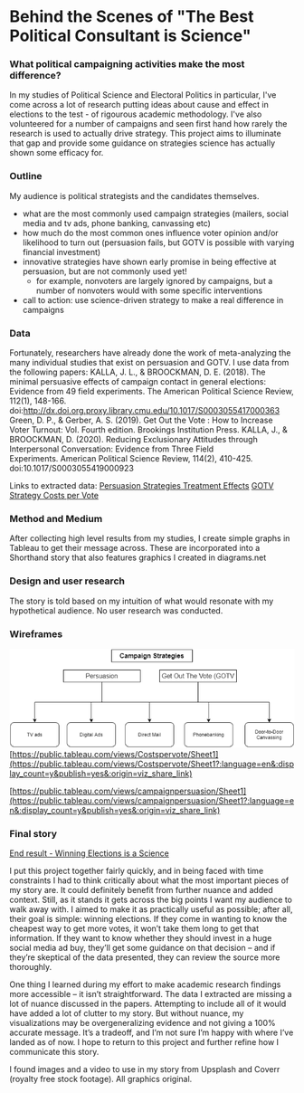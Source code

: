 # Behind the Scenes of "The Best Political Consultant is Science"

### What political campaigning activities make the most difference? 
In my studies of Political Science and Electoral Politics in particular, I've come across a lot of research putting ideas about cause and effect in elections to the test - of rigourous academic methodology.
I've also volunteered for a number of campaigns and seen first hand how rarely the research is used to actually drive strategy. This project aims to illuminate that gap
and provide some guidance on strategies science has actually shown some efficacy for. 

### Outline
My audience is political strategists and the candidates themselves. 
- what are the most commonly used campaign strategies (mailers, social media and tv ads, phone banking, canvassing etc)
- how much do the most common ones influence voter opinion and/or likelihood to turn out (persuasion fails, but GOTV is possible with varying financial investment)
- innovative strategies have shown early promise in being effective at persuasion, but are not commonly used yet!
   - for example, nonvoters are largely ignored by campaigns, but a number of nonvoters would with some specific interventions
- call to action: use science-driven strategy to make a real difference in campaigns

### Data
Fortunately, researchers have already done the work of meta-analyzing the many individual studies that exist on persuasion and GOTV. I use data from the following papers:
KALLA, J. L., & BROOCKMAN, D. E. (2018). The minimal persuasive effects of campaign contact in general elections: Evidence from 49 field experiments. The American Political Science Review, 112(1), 148-166. doi:http://dx.doi.org.proxy.library.cmu.edu/10.1017/S0003055417000363 
Green, D. P., & Gerber, A. S. (2019). Get Out the Vote : How to Increase Voter Turnout: Vol. Fourth edition. Brookings Institution Press.
KALLA, J., & BROOCKMAN, D. (2020). Reducing Exclusionary Attitudes through Interpersonal Conversation: Evidence from Three Field Experiments. American Political Science Review, 114(2), 410-425. doi:10.1017/S0003055419000923 

Links to extracted data:
[Persuasion Strategies Treatment Effects](/persuasion_meta_forviz.csv)
[GOTV Strategy Costs per Vote](/costpervote.csv)

### Method and Medium
After collecting high level results from my studies, I create simple graphs in Tableau to get their message across. These are incorporated into a Shorthand story that also features graphics I created in diagrams.net

### Design and user research
The story is told based on my intuition of what would resonate with my hypothetical audience. No user research was conducted. 

### Wireframes
![](/campaigntactics.png)
[https://public.tableau.com/views/Costspervote/Sheet1](https://public.tableau.com/views/Costspervote/Sheet1?:language=en&:display_count=y&publish=yes&:origin=viz_share_link)

[https://public.tableau.com/views/campaignpersuasion/Sheet1](https://public.tableau.com/views/campaignpersuasion/Sheet1?:language=en&:display_count=y&publish=yes&:origin=viz_share_link)


### Final story
[End result - Winning Elections is a Science](https://carnegiemellon.shorthandstories.com/winning-elections/index.html)

I put this project together fairly quickly, and in being faced with time constraints I had to think critically about what the most important pieces of my story are. It could definitely benefit from further nuance and added context. Still, as it stands it gets across the big points I want my audience to walk away with. I aimed to make it as practically useful as possible; after all, their goal is simple: winning elections. If they come in wanting to know the cheapest way to get more votes, it won’t take them long to get that information. If they want to know whether they should invest in a huge social media ad buy, they’ll get some guidance on that decision – and if they’re skeptical of the data presented, they can review the source more thoroughly. 

One thing I learned during my effort to make academic research findings more accessible – it isn’t straightforward. The data I extracted are missing a lot of nuance discussed in the papers. Attempting to include all of it would have added a lot of clutter to my story. But without nuance, my visualizations may be overgeneralizing evidence and not giving a 100% accurate message. It’s a tradeoff, and I’m not sure I’m happy with where I’ve landed as of now. I hope to return to this project and further refine how I communicate this story. 

I found images and a video to use in my story from Upsplash and Coverr (royalty free stock footage). All graphics original. 
